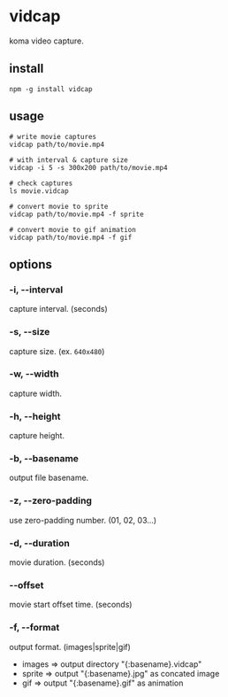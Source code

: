 vidcap
======

koma video capture.

## install
```
npm -g install vidcap
```

## usage
```
# write movie captures
vidcap path/to/movie.mp4

# with interval & capture size
vidcap -i 5 -s 300x200 path/to/movie.mp4

# check captures
ls movie.vidcap

# convert movie to sprite
vidcap path/to/movie.mp4 -f sprite

# convert movie to gif animation
vidcap path/to/movie.mp4 -f gif
```

## options

###  -i, --interval
capture interval. (seconds)

### -s, --size
capture size. (ex. ```640x480```)

### -w, --width
capture width.

### -h, --height
capture height.

### -b, --basename
output file basename.

### -z, --zero-padding
use zero-padding number. (01, 02, 03...)

### -d, --duration
movie duration.  (seconds)

### --offset
movie start offset time. (seconds)

### -f, --format
output format. (images|sprite|gif)

  - images => output directory "{:basename}.vidcap"
  - sprite => output "{:basename}.jpg" as concated image
  - gif => output "{:basename}.gif" as animation
